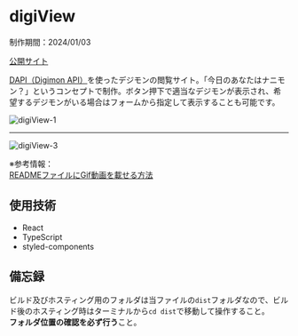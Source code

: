# digiView

制作期間：2024/01/03<br />

[公開サイト](https://digi-view-api.vercel.app/)

[DAPI（Digimon API）](https://digimon-api.com/)を使ったデジモンの閲覧サイト。「今日のあなたはナニモン？」というコンセプトで制作。ボタン押下で適当なデジモンが表示され、希望するデジモンがいる場合はフォームから指定して表示することも可能です。<br />

![digiView-1](https://github.com/Benjuwan/digiView/assets/90702379/53940689-6a9b-4899-be02-d9250b91abcf)

***

![digiView-3](https://github.com/Benjuwan/digiView/assets/90702379/44085dd4-e069-4acb-b994-e4a24930ae9c)

※参考情報：<br />
[READMEファイルにGif動画を載せる方法](https://qiita.com/00__/items/e3e3e44394ef85e8fecf)

## 使用技術
- React
- TypeScript
- styled-components

## 備忘録
ビルド及びホスティング用のフォルダは当ファイルの`dist`フォルダなので、ビルド後のホスティング時はターミナルから`cd dist`で移動して操作すること。<br />**フォルダ位置の確認を必ず行う**こと。